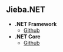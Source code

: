 ## Jieba.NET

* **.NET Framework**
    * [Github](https://github.com/anderscui/jieba.NET )
* **.NET Core**
    * [Github](https://github.com/1483523635/jieba.NetCore )

